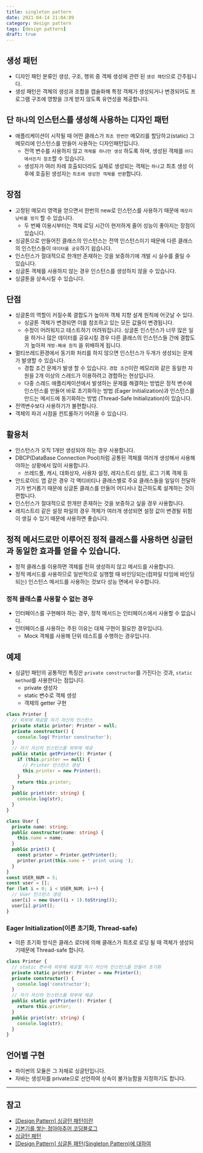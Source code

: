 ```yaml
---
title: singleton pattern
date: 2021-04-14 21:04:89
category: design pattern
tags: [design pattern]
draft: true
---
```


## 생성 패턴

- 디자인 패턴 분류인 생성, 구조, 행위 중 객체 생성에 관련 된 `생성 패턴`으로 간주됩니다.
- 생성 패턴은 객체의 생성과 조합을 캡슐화해 특정 객체가 생성되거나 변경되어도 프로그램 구조에 영향을 크게 받지 않도록 유연성을 제공합니다.

## 단 `하나`의 인스턴스를 생성해 사용하는 디자인 패턴

- 애플리케이션이 시작될 때 어떤 클래스가 `최초 한번만` 메모리를 할당하고(static) 그 메모리에 인스턴스를 만들어 사용하는 디자인패턴입니다.
  - 전역 변수를 사용하지 않고 `객체를 하나만 생성` 하도록 하며, 생성된 객체를 `어디에서든지 참조`할 수 있습니다.
  - 생성자가 여러 차례 호출되더라도 실제로 생성되는 객체는 `하나`고 최초 생성 이후에 호출된 생성자는 `최초에 생성한 객체를 반환`합니다.

## 장점

- 고정된 메모리 영역을 얻으면서 한번의 new로 인스턴스를 사용하기 때문에 `메모리 낭비를 방지` 할 수 있습니다.
  - 두 번째 이용시부터는 객체 로딩 시간이 현저하게 줄어 성능이 좋아지는 장점이 있습니다.
- 싱글톤으로 만들어진 클래스의 인스턴스는 전역 인스턴스이기 때문에 다른 클래스의 인스턴스들이 `데이터를 공유`하기 쉽습니다.
- 인스턴스가 절대적으로 한개만 존재하는 것을 보증하기에 개발 시 실수를 줄일 수 있습니다.
- 싱글톤 객체를 사용하지 않는 경우 인스턴스를 생성하지 않을 수 있습니다.
- 싱글톤을 상속시킬 수 있습니다.

## 단점

- 싱글톤의 역할이 커질수록 결합도가 높아져 객체 지향 설계 원칙에 어긋날 수 있다.
  - 싱글톤 객체가 변경되면 이를 참조하고 있는 모든 값들이 변경됩니다.
  - 수정이 어려워지고 테스트하기 어려워집니다. 싱글톤 인스턴스가 너무 많은 일을 하거나 많은 데이터를 공유시킬 경우 다른 클래스의 인스턴스들 간에 결합도가 높아져 `개방-폐쇄 원칙` 을 위배하게 됩니다.
- 멀티쓰레드환경에서 동기화 처리를 하지 않으면 인스턴스가 두개가 생성되는 문제가 발생할 수 있습니다.
  - 경합 조건 문제가 발생 할 수 있습니다. `경합 조건`이란 메모리와 같은 동일한 자원을 2개 이상의 스레드가 이용하려고 경합하는 현상입니다.
  - 다중 스레드 애플리케이션에서 발생하는 문제를 해결하는 방법은 정적 변수에 인스턴스를 만들어 바로 초기화하는 방법 (Eager Initialization)과 인스턴스를 만드는 메서드에 동기화하는 방법 (Thread-Safe Initialization)이 있습니다.
- 전역변수보다 사용하기가 불편합니다.
- 객체의 파괴 시점을 컨트롤하기 어려울 수 있습니다.

## 활용처

- 인스턴스가 오직 1개만 생성되야 하는 경우 사용합니다.
- DBCP(DataBase Connection Pool)처럼 공통된 객체를 여러개 생성해서 사용해야하는 상황에서 많이 사용합니다.
  - 쓰레드풀, 캐시, 대화상자, 사용자 설정, 레지스트리 설정, 로그 기록 객체 등
- 안드로이드 앱 같은 경우 각 액티비티나 클래스별로 주요 클래스들을 일일이 전달하기가 번거롭기 때문에 싱글톤 클래스를 만들어 어디서나 접근하도록 설계하는 것이 편합니다.
- 인스턴스가 절대적으로 한개만 존재하는 것을 보증하고 싶을 경우 사용합니다.
- 레지스트리 같은 설정 파일의 경우 객체가 여러개 생성되면 설정 값이 변경될 위험이 생길 수 있기 때문에 사용하면 좋습니다.

## 정적 메서드로만 이루어진 정적 클래스를 사용하면 싱글턴과 동일한 효과를 얻을 수 있습니다.

- 정적 클래스를 이용하면 객체를 전혀 생성하지 않고 메서드를 사용합니다.
- 정적 메서드를 사용하므로 일반적으로 실행할 때 바인딩되는(컴파일 타임에 바인딩되는) 인스턴스 메서드를 사용하는 것보다 성능 면에서 우수합니다.

### 정적 클래스를 사용할 수 없는 경우

- 인터페이스를 구현해야 하는 경우, 정적 메서드는 인터페이스에서 사용할 수 없습니다.
- 인터페이스를 사용하는 주된 이유는 대체 구현이 필요한 경우입니다.
  - Mock 객체를 사용해 단위 테스트를 수행하는 경우입니다.

## 예제

- 싱글턴 패턴의 공통적인 특징은 `private constructor`를 가진다는 것과, `static method`를 사용한다는 점입니다.
  - private 생성자
  - static 변수로 객체 생성
  - 객체의 getter 구현

```ts
class Printer {
  // 외부에 제공할 자기 자신의 인스턴스
  private static printer: Printer = null;
  private constructor() {
    console.log('Printer constructor');
  }
  // 자기 자신의 인스턴스를 외부에 제공
  public static getPrinter(): Printer {
    if (this.printer == null) {
      // Printer 인스턴스 생성
      this.printer = new Printer();
    }
    return this.printer;
  }
  public print(str: string) {
    console.log(str);
  }
}

class User {
  private name: string;
  public constructor(name: string) {
    this.name = name;
  }
  public print() {
    const printer = Printer.getPrinter();
    printer.print(this.name + ' print using ');
  }
}
const USER_NUM = 5;
const user = [];
for (let i = 0; i < USER_NUM; i++) {
  // User 인스턴스 생성
  user[i] = new User((i + 1).toString());
  user[i].print();
}
```

### Eager Initialization(이른 초기화, Thread-safe)

- 이른 초기화 방식은 클래스 로더에 의해 클래스가 최초로 로딩 될 때 객체가 생성되기때문에 Thread-safe 합니다.

```ts
class Printer {
  // static 변수에 외부에 제공할 자기 자신의 인스턴스를 만들어 초기화
  private static printer: Printer = new Printer();
  private constructor() {
    console.log('constructor');
  }
  // 자기 자신의 인스턴스를 외부에 제공
  public static getPrinter(): Printer {
    return this.printer;
  }
  public print(str: string) {
    console.log(str);
  }
}
```

## 언어별 구현

- 파이썬의 모듈은 그 자체로 싱글턴입니다.
- 자바는 생성자를 private으로 선언하여 상속이 불가능함을 지정하기도 합니다.

---

## 참고

- [\[Design Pattern\] 싱글턴 패턴이란](https://gmlwjd9405.github.io/2018/07/06/singleton-pattern.html)
- [기본기를 쌓는 정아마추어 코딩블로그](https://jeong-pro.tistory.com/86)
- [싱글턴 패턴](https://ko.wikipedia.org/wiki/%EC%8B%B1%EA%B8%80%ED%84%B4_%ED%8C%A8%ED%84%B4)
- [\[Design Pattern\] 싱글톤 패턴(Singleton Pattern)에 대하여](https://coding-factory.tistory.com/709)

